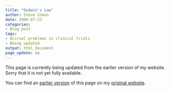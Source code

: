```yaml
---
title: "Godwin's Law"
author: Steve Simon
date: 2008-07-23
categories:
- Blog post
tags:
- Accrual problems in clinical trials
- Being updated
output: html_document
page_update: no
---
```


This page is currently being updated from the earlier version of my website. Sorry that it is not yet fully available.

<!---More--->


You can find an [earlier version][sim1] of this page on my [original website][sim2].

[sim1]: http://www.pmean.com/08/GodwinsLaw.html
[sim2]: http://www.pmean.com/original_site.html
